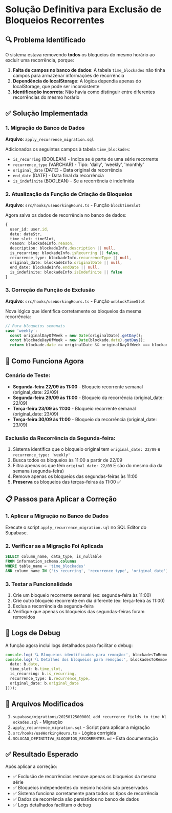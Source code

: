 # Solução Definitiva para Exclusão de Bloqueios Recorrentes

## 🔍 Problema Identificado

O sistema estava removendo **todos** os bloqueios do mesmo horário ao excluir uma recorrência, porque:

1. **Falta de campos no banco de dados**: A tabela `time_blockades` não tinha campos para armazenar informações de recorrência
2. **Dependência do localStorage**: A lógica dependia apenas do localStorage, que pode ser inconsistente
3. **Identificação incorreta**: Não havia como distinguir entre diferentes recorrências do mesmo horário

## ✅ Solução Implementada

### 1. Migração do Banco de Dados

**Arquivo**: `apply_recurrence_migration.sql`

Adicionados os seguintes campos à tabela `time_blockades`:
- `is_recurring` (BOOLEAN) - Indica se é parte de uma série recorrente
- `recurrence_type` (VARCHAR) - Tipo: 'daily', 'weekly', 'monthly'
- `original_date` (DATE) - Data original da recorrência
- `end_date` (DATE) - Data final da recorrência
- `is_indefinite` (BOOLEAN) - Se a recorrência é indefinida

### 2. Atualização da Função de Criação de Bloqueios

**Arquivo**: `src/hooks/useWorkingHours.ts` - Função `blockTimeSlot`

Agora salva os dados de recorrência no banco de dados:
```typescript
{
  user_id: user.id,
  date: dateStr,
  time_slot: timeSlot,
  reason: blockadeInfo.reason,
  description: blockadeInfo.description || null,
  is_recurring: blockadeInfo.isRecurring || false,
  recurrence_type: blockadeInfo.recurrenceType || null,
  original_date: blockadeInfo.originalDate || null,
  end_date: blockadeInfo.endDate || null,
  is_indefinite: blockadeInfo.isIndefinite || false
}
```

### 3. Correção da Função de Exclusão

**Arquivo**: `src/hooks/useWorkingHours.ts` - Função `unblockTimeSlot`

Nova lógica que identifica corretamente os bloqueios da mesma recorrência:

```typescript
// Para bloqueios semanais
case 'weekly':
  const originalDayOfWeek = new Date(originalDate).getDay();
  const blockadeDayOfWeek = new Date(blockade.date).getDay();
  return blockade.date >= originalDate && originalDayOfWeek === blockadeDayOfWeek;
```

## 🎯 Como Funciona Agora

### Cenário de Teste:
- **Segunda-feira 22/09 às 11:00** - Bloqueio recorrente semanal (original_date: 22/09)
- **Segunda-feira 29/09 às 11:00** - Bloqueio da recorrência (original_date: 22/09)
- **Terça-feira 23/09 às 11:00** - Bloqueio recorrente semanal (original_date: 23/09)
- **Terça-feira 30/09 às 11:00** - Bloqueio da recorrência (original_date: 23/09)

### Exclusão da Recorrência da Segunda-feira:
1. Sistema identifica que o bloqueio original tem `original_date: 22/09` e `recurrence_type: 'weekly'`
2. Busca todos os bloqueios às 11:00 a partir de 22/09
3. Filtra apenas os que têm `original_date: 22/09` E são do mesmo dia da semana (segunda-feira)
4. Remove apenas os bloqueios das segundas-feiras às 11:00
5. **Preserva** os bloqueios das terças-feiras às 11:00 ✅

## 📋 Passos para Aplicar a Correção

### 1. Aplicar a Migração no Banco de Dados
Execute o script `apply_recurrence_migration.sql` no SQL Editor do Supabase.

### 2. Verificar se a Migração Foi Aplicada
```sql
SELECT column_name, data_type, is_nullable 
FROM information_schema.columns 
WHERE table_name = 'time_blockades' 
AND column_name IN ('is_recurring', 'recurrence_type', 'original_date');
```

### 3. Testar a Funcionalidade
1. Crie um bloqueio recorrente semanal (ex: segunda-feira às 11:00)
2. Crie outro bloqueio recorrente em dia diferente (ex: terça-feira às 11:00)
3. Exclua a recorrência da segunda-feira
4. Verifique que apenas os bloqueios das segundas-feiras foram removidos

## 🔧 Logs de Debug

A função agora inclui logs detalhados para facilitar o debug:
```typescript
console.log('🔍 Bloqueios identificados para remoção:', blockadesToRemove.length);
console.log('🔍 Detalhes dos bloqueios para remoção:', blockadesToRemove.map(b => ({
  date: b.date,
  time_slot: b.time_slot,
  is_recurring: b.is_recurring,
  recurrence_type: b.recurrence_type,
  original_date: b.original_date
})));
```

## 📁 Arquivos Modificados

1. `supabase/migrations/20250125000001_add_recurrence_fields_to_time_blockades.sql` - Migração
2. `apply_recurrence_migration.sql` - Script para aplicar a migração
3. `src/hooks/useWorkingHours.ts` - Lógica corrigida
4. `SOLUCAO_DEFINITIVA_BLOQUEIOS_RECORRENTES.md` - Esta documentação

## ✅ Resultado Esperado

Após aplicar a correção:
- ✅ Exclusão de recorrências remove apenas os bloqueios da mesma série
- ✅ Bloqueios independentes do mesmo horário são preservados
- ✅ Sistema funciona corretamente para todos os tipos de recorrência
- ✅ Dados de recorrência são persistidos no banco de dados
- ✅ Logs detalhados facilitam o debug
